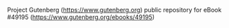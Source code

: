 Project Gutenberg (https://www.gutenberg.org) public repository for eBook #49195 (https://www.gutenberg.org/ebooks/49195)
